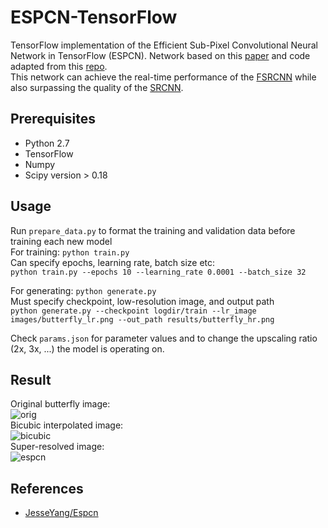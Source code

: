 # ESPCN-TensorFlow
TensorFlow implementation of the Efficient Sub-Pixel Convolutional Neural Network in TensorFlow (ESPCN). Network based on this [paper](https://arxiv.org/pdf/1609.05158.pdf) and code adapted from this [repo](https://github.com/JesseYang/Espcn).
<br>
This network can achieve the real-time performance of the [FSRCNN](https://arxiv.org/abs/1608.00367) while also surpassing the quality of the [SRCNN](https://arxiv.org/abs/1501.00092).

## Prerequisites
 * Python 2.7
 * TensorFlow
 * Numpy
 * Scipy version > 0.18

## Usage
Run `prepare_data.py` to format the training and validation data before training each new model
<br>
For training: `python train.py`
<br>
Can specify epochs, learning rate, batch size etc:
<br>
`python train.py --epochs 10 --learning_rate 0.0001 --batch_size 32`
<br>

For generating: `python generate.py`
<br>
Must specify checkpoint, low-resolution image, and output path
<br>
`python generate.py --checkpoint logdir/train --lr_image images/butterfly_lr.png --out_path results/butterfly_hr.png`

Check `params.json` for parameter values and to change the upscaling ratio (2x, 3x, ...) the model is operating on.

## Result

Original butterfly image:
<br>
![orig](https://github.com/drakelevy/ESPCN-TensorFlow/blob/master/result/original.jpg)
<br>
Bicubic interpolated image:
<br>
![bicubic](https://github.com/drakelevy/ESPCN-Tensorflow/blob/master/result/bicubic.jpg)
<br>
Super-resolved image:
<br>
![espcn](https://github.com/drakelevy/ESPCN-Tensorflow/blob/master/result/espcn.png)

## References
* [JesseYang/Espcn](https://github.com/JesseYang/Espcn)
